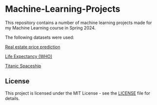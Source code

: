 # Machine-Learning-Projects

This repository contains a number of machine learning projects made for my Machine Learning course in Spring 2024.

The following datasets were used:

[Real estate price prediction](https://www.kaggle.com/datasets/quantbruce/real-estate-price-prediction)

[Life Expectancy (WHO)](https://www.kaggle.com/datasets/kumarajarshi/life-expectancy-who)

[Titanic Spaceship](https://www.kaggle.com/competitions/spaceship-titanic/)

## License
This project is licensed under the MIT License - see the [LICENSE](LICENSE) file for details.
